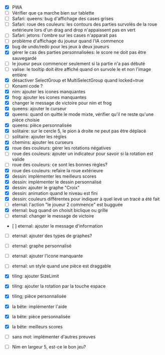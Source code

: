 - [x] PWA
- [ ] Vérifier que ça marche bien sur tablette
- [ ] Safari: queens: bug d'affichage des cases grises
- [ ] Safari: roue des couleurs: les contours des parties survolés de
       la roue extérieure lors d'un drag and drop n'appaissent pas en vert 
- [ ] Safari: jetons: l'ombre sur les cases n'apparait pas
- [ ] problème d'affichage du joueur quand l'IA commence
- [x] bug de undo/redo pour les jeux à deux joueurs
- [x] gérer le cas des parties personnalisées: le score ne doit pas être sauvegardé
- [ ] le joueur peux commencer seulement si la partie n'a pas débuté
- [ ] valise: le tooltip doit être affiché quand on survole le <a> et non l'image entière
- [x] désactiver SelectGroup et MultiSelectGroup quand locked=true
- [ ] Konami code ?
- [x] nim: ajouter les icones manquantes
- [x] frog: ajouter les icones manquantes
- [x] changer le message de victoire pour nim et frog
- [x] queens: ajouter le curseur
- [x] queens: quand on quitte le mode mixte, vérifier qu'il ne reste qu'une pièce choisie
- [x] queens: pièce personnalisée
- [x] solitaire: sur le cercle 5, le pion à droite ne peut pas être déplacé 
- [ ] solitaire: ajouter les règles
- [x] chemins: ajouter les curseurs
- [x] roue des couleurs: gérer les rotations négatives
- [ ] roue des couleurs: ajouter un indicateur pour savoir si la rotation est valide
- [ ] roue des couleurs: ce sont les bonnes règles?
- [x] roue des couleurs: refaire la roue extérieure
- [x] dessin: implémenter les meilleurs scores
- [x] dessin: implémenter le dessin personnalisé
- [x] dessin: ajouter le graphe "Croix"
- [x] dessin: animation quand le niveau est fini
- [x] dessin: couleurs différentes pour indiquer à quel levé un tracé a été fait
- [ ] eternal: l'action "le joueur 2 commence" est bugguée
- [x] eternal: bug quand on choisit biclique ou grille
- [ ] eternal: changer le message de victoire
- [ ] eternal: ajouter le message d'information
- [ ] eternal: ajouter des types de graphes?
- [ ] eternal: graphe personnalisé
- [ ] eternal: ajouter l'icone manquante
- [ ] eternal: un style quand une pièce est draggable
- [x] tiling: ajouter SizeLimit
- [x] tiling: ajouter la rotation par la touche espace
- [x] tiling; pièce personnalisée
- [x] la bête: implémenter l'aide
- [x] la bête: pièce personnalisée
- [x] la bête: meilleurs scores

- [ ] sans mot: implémenter d'autres preuves
- [ ] Nim en largeur 5, est-ce le bon jeu?